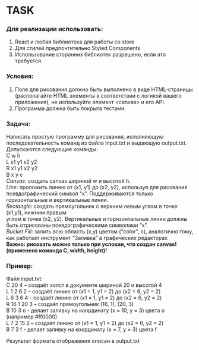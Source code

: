 # TASK

### Для реализации использовать:  

1. React и любая библиотека для работы со store  
2.  Для стилей предпочтительно Styled Components  
3. Использование сторонних библиотек разрешено, если это требуется.  

### Условия:  
1. Поле для рисования должно быть выполнено в виде HTML-страницы (располагайте HTML элементы в соответствии с логикой вашего приложения), не используйте элемент \<canvas> и его API.  
2. Программа должна быть покрыта тестами.  
### Задача:  
Написать простую программу для рисования, исполняющую последовательность команд из файла input.txt и выдающую output.txt.  
Допускаются следующие команды:  
C w h  
L x1 y1 x2 y2  
R x1 y1 x2 y2  
B x y c  
*Canvas*: создать canvas шириной w и высотой h.  
*Line*: проложить линию от (x1, y1) до (x2, y2), используя для рисования псевдографический символ “x”. Поддерживаются только горизонтальные и вертикальные линии.  
*Rectangle*: создать прямоугольник с верхним левым углом в точке (x1,y1), нижним правым  
углом в точке (x2, y2). Вертикальные и горизонтальные линии должны быть отрисованы псевдографическими символами “x”.  
*Bucket Fill*: залить всю область (x,y) цветом ("color", c), аналогично тому, как работает инструмент “Заливка” в графических редакторах  
**Важно: рисовать можно только при условии, что создан canvas! (применена команда C, width, height)!**  
### Пример:  

Файл input.txt:  
C 20 4 – создаёт холст в документе шириной 20 и высотой 4  
L 1 2 6 2 – создаёт линию от (x1 = 1, y1 = 2) до (x2 = 6, y2 = 2)  
L 6 3 6 4 - создаёт линию от (x1 = 1, y1 = 2) до (x2 = 6, y2 = 2)  
R 16 1 20 3 – создаёт прямоугольник (16, 1), (20, 3)  
B 10 3 o - делает заливку на координату (x = 10, y = 3) цвета o (например #ff0000)  
L 7 2 15 2 – создаёт линию от (x1 = 1, y1 = 2) до (x2 = 6, y2 = 2)  
B 7 3 f - делает заливку на координату (x = 7, y = 3) цвета f  
  
Результат формата отображения описан в output.txt  